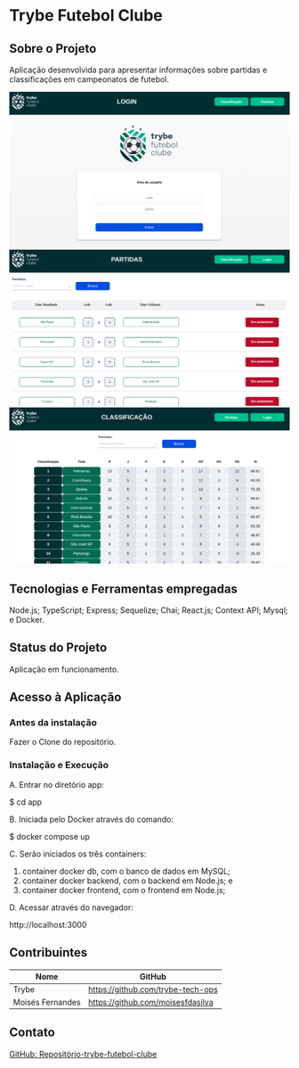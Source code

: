 # Trybe Futebol Clube

## Sobre o Projeto
Aplicação desenvolvida para apresentar informações sobre partidas e classificações em campeonatos de futebol.

![trybe-futebol-clube-1](./app/trybe-futebol-clube-1.png)
![trybe-futebol-clube-2](./app/trybe-futebol-clube-2.png)
![trybe-futebol-clube-3](./app/trybe-futebol-clube-3.png)

## Tecnologias e Ferramentas empregadas
Node.js;
TypeScript;
Express;
Sequelize;
Chai;
React.js;
Context API;
Mysql; e
Docker.

## Status do Projeto
Aplicação em funcionamento.

## Acesso à Aplicação
### Antes da instalação
Fazer o Clone do repositório.
### Instalação e Execução
A. Entrar no diretório app:

  $ cd app

B. Iniciada pelo Docker através do comando:
  
  $ docker compose up

C. Serão iniciados os três containers:
  1. container docker db, com o banco de dados em MySQL;
  2. container docker backend, com o backend em Node.js; e
  3. container docker frontend, com o frontend em Node.js;

D. Acessar através do navegador:
  <p>http://localhost:3000</p>

## Contribuintes
|Nome|GitHub|
| -------- | -------- |
|Trybe|https://github.com/trybe-tech-ops|
|Moisés Fernandes|https://github.com/moisesfdasilva|

## Contato
[GitHub: Repositório-trybe-futebol-clube](https://github.com/moisesfdasilva/trybe-futebol-clube)
